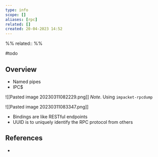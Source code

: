 ```yaml
---
type: info
scope: []
aliases: [rpc]
related: []
created: 20-04-2023 14:52
---
```

%%
related::
%%

#todo 

## Overview

- Named pipes
- IPC$

![[Pasted image 20230311082229.png]]
*Note*. Using `impacket-rpcdump`

![[Pasted image 20230311083347.png]]
- Bindings are like RESTful endpoints
- UUID is to uniquely identify the RPC protocol from others

## References
- 